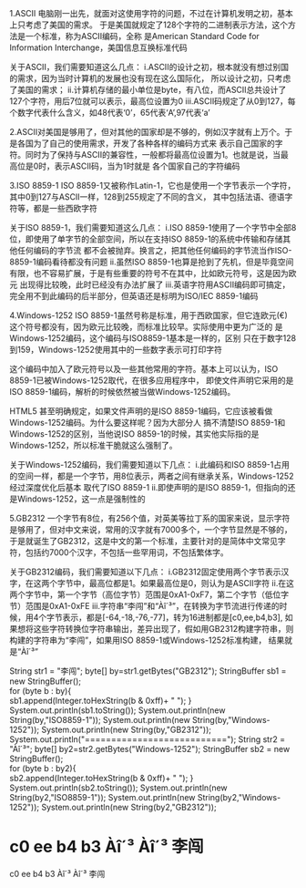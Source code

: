 1.ASCII
  电脑刚一出先，就面对这使用字符的问题，不过在计算机发明之初，基本上只考虑了美国的需求。
  于是美国就规定了128个字符的二进制表示方法，这个方法是一个标准，称为ASCII编码，全称
  是American Standard Code for Information Interchange，美国信息互换标准代码

  关于ASCII，我们需要知道这么几点：
  i.ASCII的设计之初，根本就没有想过别国的需求，因为当时计算机的发展也没有现在这么国际化，
    所以设计之初，只考虑了美国的需求；
  ii.计算机存储的最小单位是byte，有八位，而ASCII总共设计了127个字符，用后7位就可以表示，最高位设置为0
  iii.ASCII码规定了从0到127，每个数字代表什么含义，如48代表‘0’，65代表‘A’,97代表‘a’ 


2.ASCII对美国是够用了，但对其他的国家却是不够的，例如汉字就有上万个。于是各国为了自己的使用需求，开发了各种各样的编码方式来
  表示自己国家的字符。同时为了保持与ASCII的兼容性，一般都将最高位设置为1。也就是说，当最高位是0时，表示ASCII码，当为1时就是
  各个国家自己的字符编码 


3.ISO 8859-1
  ISO 8859-1又被称作Latin-1，它也是使用一个字节表示一个字符，其中0到127与ASCII一样，128到255规定了不同的含义，
  其中包括法语、德语字符等，都是一些西欧字符

  关于ISO 8859-1，我们需要知道这么几点：
  i.ISO 8859-1使用了一个字节中全部8位，即使用了单字节的全部空间，所以在支持ISO 8859-1的系统中传输和存储其他任何编码的字节流
    都不会被抛弃。换言之，把其他任何编码的字节流当作ISO-8859-1编码看待都没有问题
  ii.虽然ISO 8859-1也算是抢到了先机，但是毕竟空间有限，也不容易扩展，于是有些重要的符号不在其中，比如欧元符号，这是因为欧元
    出现得比较晚，此时已经没有办法扩展了
  iii.英语字符用ASCII编码即可搞定，完全用不到此编码的后半部分，但英语还是标明为ISO/IEC 8859-1编码

  
4.Windows-1252
  ISO 8859-1虽然号称是标准，用于西欧国家，但它连欧元(€) 这个符号都没有，因为欧元比较晚，而标准比较早。实际使用中更为广泛的
  是Windows-1252编码，这个编码与ISO8859-1基本是一样的，区别 只在于数字128到159，Windows-1252使用其中的一些数字表示可打印字符

  这个编码中加入了欧元符号以及一些其他常用的字符。基本上可以认为，ISO 8859-1已被Windows-1252取代，在很多应用程序中，
  即使文件声明它采用的是ISO 8859-1编码，解析的时候依然被当做Windows-1252编码。

  HTML5 甚至明确规定，如果文件声明的是ISO 8859-1编码，它应该被看做Windows-1252编码。为什么要这样呢？因为大部分人
  搞不清楚ISO 8859-1和Windows-1252的区别，当他说ISO 8859-1的时候，其实他实际指的是Windows-1252，所以标准干脆就这么强制了。

  关于Windows-1252编码，我们需要知道以下几点：
  i.此编码和ISO 8859-1占用的空间一样，都是一个字节，用8位表示，两者之间有继承关系，Windows-1252经过深度优化后基本
    取代了ISO 8859-1
  ii.即使声明的是ISO 8859-1，但指向的还是Windows-1252，这一点是强制性的


5.GB2312
  一个字节有8位，有256个值，对英美等拉丁系的国家来说，显示字符是够用了，但对中文来说，常用的汉字就有7000多个，一个字节显然是不够的，
  于是就诞生了GB2312，这是中文的第一个标准，主要针对的是简体中文常见字符，包括约7000个汉字，不包括一些罕用词，不包括繁体字。
  
  关于GB2312编码，我们需要知道以下几点：
  i.GB2312固定使用两个字节表示汉字，在这两个字节中，最高位都是1。如果最高位是0，则认为是ASCII字符
  ii.在这两个字节中，第一个字节（高位字节）范围是0xA1-0xF7，第二个字节（低位字节）范围是0xA1-0xFE
  iii.字符串“李闯”和“Àî´³”，在转换为字节流进行传递的时候，用4个字节表示，都是[-64,-18,-76,-77]，转为16进制都是[c0,ee,b4,b3],
    如果想将这些字符转换位字符串输出，差异出现了，假如用GB2312构建字符串，则构建的字符串为“李闯”，如果用ISO 8859-1或Windows-1252标准构建，
    结果就是“Àî´³”
  
String str1 = "李闯";
		byte[] by=str1.getBytes("GB2312");
		StringBuffer sb1 = new StringBuffer();  
		for (byte b : by){  
            sb1.append(Integer.toHexString(b & 0xff)+ " "); 
        }  
		System.out.println(sb1.toString());
		System.out.println(new String(by,"ISO8859-1"));
		System.out.println(new String(by,"Windows-1252"));
		System.out.println(new String(by,"GB2312"));
		System.out.println("===========================");
		String str2 = "Àî´³";
		byte[] by2=str2.getBytes("Windows-1252");
		StringBuffer sb2 = new StringBuffer();  
		for (byte b : by2){  
            sb2.append(Integer.toHexString(b & 0xff)+ " "); 
        }  
		System.out.println(sb2.toString());
		System.out.println(new String(by2,"ISO8859-1"));
		System.out.println(new String(by2,"Windows-1252"));
		System.out.println(new String(by2,"GB2312"));

c0 ee b4 b3 
Àî´³
Àî´³
李闯
===========================
c0 ee b4 b3 
Àî´³
Àî´³
李闯










































  
